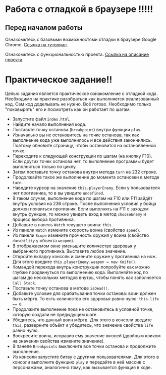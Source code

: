 # Работа с отладкой в браузере !!!!!

## Перед началом работы
Ознакомьтесь с базовыми возможностями отладки в браузере Google Chrome.
[Ссылка на туториал](DebuggerTutorial.md).

Ознакомьтесь с функциональностью проекта.
[Ссылка на описание проекта](ProjectDescription.md).

# Практическое задание!!
Целью задания является практическое ознакомление с отладкой кода. Необходимо на практике разобраться как выполняется реализованный код. Сам код доделывать не нужно. Всё готово. Необходимо только "поковырять" его и посмотреть как он работает по шагам.

* Запустите файл `index.html`.
* Найдите начало выполнения кода.
* Поставьте точку останова (`breakpoint`) внутри функции `play`.
* Изначально вы не остановитесь на точке останова, так как выполнение кода уже выполнилось и все действия закончились. Поэтому обновите страницу, чтобы остановится на остановленной точке.
* Переходите к следующей конструкции по шагам (на кнопку F10). Если других точек останова нет, то выполнение программы будет выполняться только по циклу.
* Затем поставьте точку останова внутри метода `turn` на 232 строке.
* Продолжайте такое же выполнение до момента остановки в методе `turn`.
* Наведите курсор на значение `this.playerEnemy`. Если у пользователя нет противника, то в вы увидите `undefined`.
* В таком случае, выполнение кода по шагам на F10 или F11 зайдёт внутрь условия на 236 строке. После выполнения условия у бойца должен появиться противник. Если выполнять на F11 с заходом внутрь функции, то можно увидеть вход в метод `chooseEnemy` и процесс выбора противника.
* Добавьте в панель `Watch` текущего воина: `this`.
* Из панели `Watch` измените скорость воина (свойство `speed`).
* Из панели `Scope` измените прочность оружия у воина (свойство `durability` у объекта `weapon`).
* В отображаемом окне уменьшите количество здоровья у выбранного противника. Выставите любое значение.
* Откройте вкладку консоль и смените оружие у противника на нож. Для этого введите `this.playerEnemy.weapon = new Knife()`.
* Командой перехода внутрь конструкции попробуйте как можно глубже продвинуться по выполнению кода. Выполняйте код по шагам до нескольких методов внутрь, чтобы понять как заполняется `Call Stack`.
* Поставьте точку останова в методе `isDead()`.
* Добавьте условие для срабатывания точки останова: воин должен быть мёртв. То есть количество его здоровья равно нулю: `this.life == 0`.
* Продолжите выполнение пока не остановитесь в условной точке, которую создали не предыдущем шаге.
* Убедитесь, что данный воин мёртв. Для этого в консоли введите `this`, разверните объёкт и убедитесь, что значение свойства `life` равно нулю.
* Воскресите воина, исправив ему значение жизней (двойным кликом на значении свойства измените значение).
* В панеле `Breakpoints` выключите все точки останова и продолжите выполнение.
* Из консоли запустите битву с другими пользователями. Для этого в консоли выполните функцию `play` и передайте в неё массив с персонажами, аналогично тому, как вызывается функция в коде.
